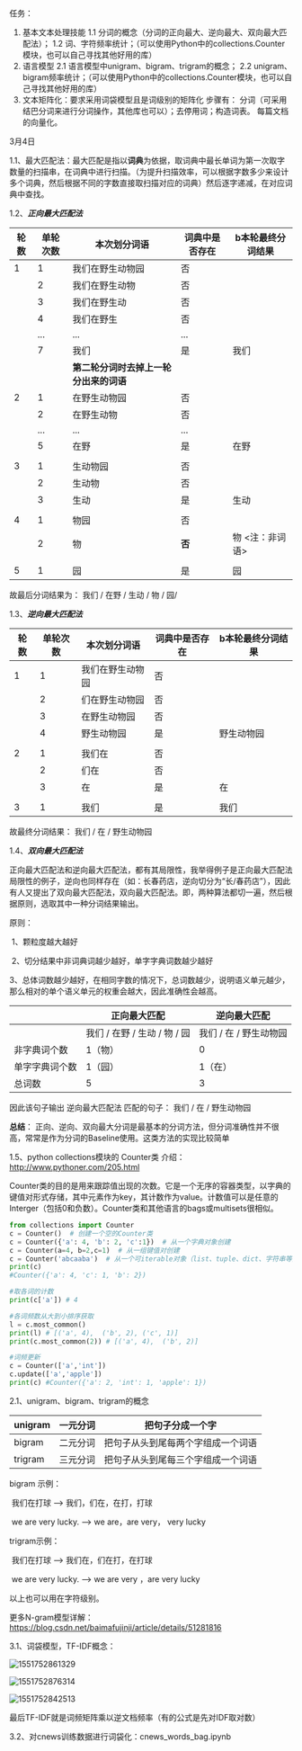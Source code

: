 任务：

1. 基本文本处理技能
    1.1 分词的概念（分词的正向最大、逆向最大、双向最大匹配法）；
    1.2 词、字符频率统计；（可以使用Python中的collections.Counter模块，也可以自己寻找其他好用的库）
2. 语言模型
    2.1 语言模型中unigram、bigram、trigram的概念；
    2.2 unigram、bigram频率统计；（可以使用Python中的collections.Counter模块，也可以自己寻找其他好用的库）
3. 文本矩阵化：要求采用词袋模型且是词级别的矩阵化
    步骤有：
    分词（可采用结巴分词来进行分词操作，其他库也可以）；去停用词；构造词表。
    每篇文档的向量化。



3月4日

1.1、最大匹配法：最大匹配是指以**词典**为依据，取词典中最长单词为第一次取字数量的扫描串，在词典中进行扫描。（为提升扫描效率，可以根据字数多少来设计多个词典，然后根据不同的字数直接取扫描对应的词典）然后逐字递减，在对应词典中查找。



1.2、***正向最大匹配法***

| 轮数 | 单轮次数 | 本次划分词语                           | 词典中是否存在 | b本轮最终分词结果 |
| ---- | -------- | -------------------------------------- | -------------- | ----------------- |
| 1    | 1        | 我们在野生动物园                       | 否             |                   |
|      | 2        | 我们在野生动物                         | 否             |                   |
|      | 3        | 我们在野生动                           | 否             |                   |
|      | 4        | 我们在野生                             | 否             |                   |
|      | ...      | ...                                    | ...            |                   |
|      | 7        | 我们                                   | 是             | 我们              |
|      |          | **第二轮分词时去掉上一轮分出来的词语** |                |                   |
| 2    | 1        | 在野生动物园                           | 否             |                   |
|      | 2        | 在野生动物                             | 否             |                   |
|      | ...      | ...                                    | ...            |                   |
|      | 5        | 在野                                   | 是             | 在野              |
|      |          |                                        |                |                   |
| 3    | 1        | 生动物园                               | 否             |                   |
|      | 2        | 生动物                                 | 否             |                   |
|      | 3        | 生动                                   | 是             | 生动              |
|      |          |                                        |                |                   |
| 4    | 1        | 物园                                   | 否             |                   |
|      | 2        | 物                                     | **否**         | 物  <注：非词语>  |
|      |          |                                        |                |                   |
| 5    | 1        | 园                                     | 是             | 园                |

故最后分词结果为： 我们 / 在野 / 生动 / 物 / 园/



1.3、***逆向最大匹配法***

| 轮数 | 单轮次数 | 本次划分词语     | 词典中是否存在 | b本轮最终分词结果 |
| ---- | -------- | ---------------- | -------------- | ----------------- |
| 1    | 1        | 我们在野生动物园 | 否             |                   |
|      | 2        | 们在野生动物园   | 否             |                   |
|      | 3        | 在野生动物园     | 否             |                   |
|      | 4        | 野生动物园       | 是             | 野生动物园        |
|      |          |                  |                |                   |
| 2    | 1        | 我们在           | 否             |                   |
|      | 2        | 们在             | 否             |                   |
|      | 3        | 在               | 是             | 在                |
|      |          |                  |                |                   |
| 3    | 1        | 我们             | 是             | 我们              |

故最终分词结果： 我们 / 在 / 野生动物园



1.4、***双向最大匹配法*** 

正向最大匹配法和逆向最大匹配法，都有其局限性，我举得例子是正向最大匹配法局限性的例子，逆向也同样存在（如：长春药店，逆向切分为“长/春药店”），因此有人又提出了双向最大匹配法，双向最大匹配法。即，两种算法都切一遍，然后根据原则，选取其中一种分词结果输出。

原则：

​	1、颗粒度越大越好

​	2、切分结果中非词典词越少越好，单字字典词数越少越好

​	3、总体词数越少越好，在相同字数的情况下，总词数越少，说明语义单元越少，那么相对的单个语义单元的权重会越大，因此准确性会越高。

|                | 正向最大匹配                 | 逆向最大匹配           |
| -------------- | ---------------------------- | ---------------------- |
|                | 我们 / 在野 / 生动 / 物 / 园 | 我们 / 在 / 野生动物园 |
| 非字典词个数   | 1（物）                      | 0                      |
| 单字字典词个数 | 1（园）                      | 1（在）                |
| 总词数         | 5                            | 3                      |

因此该句子输出 逆向最大匹配法 匹配的句子： 我们 / 在 / 野生动物园



**总结**： 正向、逆向、双向最大分词是最基本的分词方法，但分词准确性并不很高，常常是作为分词的Baseline使用。这类方法的实现比较简单



1.5、python collections模块的 Counter类 介绍：http://www.pythoner.com/205.html

​	Counter类的目的是用来跟踪值出现的次数。它是一个无序的容器类型，以字典的键值对形式存储，其中元素作为key，其计数作为value。计数值可以是任意的Interger（包括0和负数）。Counter类和其他语言的bags或multisets很相似。

```python
from collections import Counter
c = Counter()  # 创建一个空的Counter类
c = Counter({'a': 4, 'b': 2, 'c':1})  # 从一个字典对象创建
c = Counter(a=4, b=2,c=1)  # 从一组键值对创建
c = Counter('abcaaba')  # 从一个可iterable对象（list、tuple、dict、字符串等）创建
print(c)
#Counter({'a': 4, 'c': 1, 'b': 2})

#取各词的计数
print(c['a']) # 4

#各词频数从大到小排序获取
l = c.most_common()
print(l) # [('a', 4),  ('b', 2), ('c', 1)]
print(c.most_common(2)) # [('a', 4),  ('b', 2)]

#词频更新
c = Counter(['a','int'])
c.update(['a','apple'])
print(c) #Counter({'a': 2, 'int': 1, 'apple': 1})
```



2.1、unigram、bigram、trigram的概念

| unigram | 一元分词 | 把句子分成一个字                   |
| ------- | -------- | ---------------------------------- |
| bigram  | 二元分词 | 把句子从头到尾每两个字组成一个词语 |
| trigram | 三元分词 | 把句子从头到尾每三个字组成一个词语 |

bigram 示例：

​		我们在打球 -->  我们，们在，在打，打球

​		we are very lucky. --> we are，are very， very lucky

trigram示例：

​		我们在打球 --> 我们在，们在打，在打球

​		we are very lucky. --> we are very ，are very lucky

以上也可以用在字符级别。

更多N-gram模型详解：https://blog.csdn.net/baimafujinji/article/details/51281816



3.1、词袋模型，TF-IDF概念：

![1551752861329](./bow.png)

![1551752876314](./tf.png)

![1551752842513](./df.png)

最后TF-IDF就是词频矩阵乘以逆文档频率（有的公式是先对IDF取对数）



3.2、对cnews训练数据进行词袋化：cnews_words_bag.ipynb



